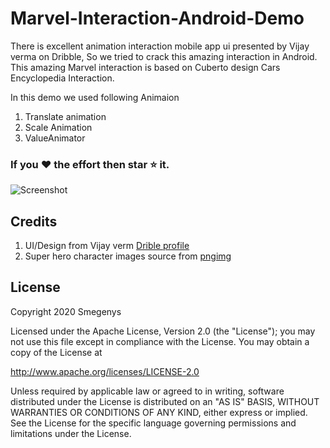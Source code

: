 # Marvel-Interaction-Android-Demo

There is  excellent animation interaction mobile app ui presented by Vijay verma on Dribble, So we tried to crack this amazing interaction in Android. 
This amazing Marvel interaction is based on Cuberto design Cars Encyclopedia Interaction.

In this demo we used following Animaion 
1. Translate animation
2. Scale Animation
3. ValueAnimator 

### If you :heart: the effort then star :star: it.
<img src="./Preview/preview.gif" alt="Screenshot"/>

## Credits

1. UI/Design from Vijay verm [Drible profile](https://dribbble.com/shots/5935613-Marvel-Movies-Interaction)
2. Super hero character images source from [pngimg](https://pngimg.com)


## License
Copyright 2020 Smegenys

Licensed under the Apache License, Version 2.0 (the "License"); you may not use this file except in compliance with the License. You may obtain a copy of the License at

http://www.apache.org/licenses/LICENSE-2.0

Unless required by applicable law or agreed to in writing, software distributed under the License is distributed on an "AS IS" BASIS, WITHOUT WARRANTIES OR CONDITIONS OF ANY KIND, either express or implied. See the License for the specific language governing permissions and limitations under the License.
